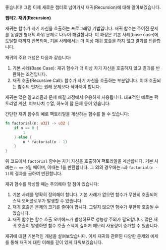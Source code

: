 좋습니다! 그럼 이제 새로운 챕터로 넘어가서 재귀(Recursion)에 대해 알아보겠습니다.

**챕터2. 재귀(Recursion)**

재귀는 함수가 자기 자신을 호출하는 프로그래밍 기법입니다. 재귀 함수는 주어진 문제를 동일한 형태의 하위 문제로 나누어 해결합니다. 이 과정은 기본 사례(base case)에 도달할 때까지 반복되며, 기본 사례에서는 더 이상 재귀 호출을 하지 않고 결과를 반환합니다.

재귀의 주요 개념은 다음과 같습니다:
1. 기본 사례(Base Case): 재귀 함수가 더 이상 자기 자신을 호출하지 않고 결과를 반환하는 조건입니다.
2. 재귀 호출(Recursive Call): 함수가 자기 자신을 호출하는 부분입니다. 이때 호출되는 함수의 인자는 원래 문제보다 작아져야 합니다.

재귀는 많은 알고리즘과 문제 해결 과정에서 유용하게 사용됩니다. 대표적인 예로는 팩토리얼 계산, 피보나치 수열, 하노이 탑 문제 등이 있습니다.

간단한 재귀 함수의 예로 팩토리얼을 계산하는 함수를 들 수 있습니다:

```rust
fn factorial(n: u32) -> u32 {
    if n == 0 {
        1
    } else {
        n * factorial(n - 1)
    }
}
```

위 코드에서 `factorial` 함수는 자기 자신을 호출하여 팩토리얼을 계산합니다. 기본 사례는 `n == 0`일 때이며, 이때는 1을 반환합니다. 그 외의 경우에는 `n`과 `factorial(n - 1)`의 결과를 곱하여 반환합니다.

재귀 함수를 작성할 때는 주의해야 할 점이 있습니다:
1. 기본 사례를 명확히 정의해야 합니다. 기본 사례가 없으면 함수가 무한히 호출되어 스택 오버플로우가 발생할 수 있습니다.
2. 재귀 호출은 문제의 크기를 줄여야 합니다. 그렇지 않으면 함수가 무한히 호출될 수 있습니다.
3. 재귀 함수는 함수 호출 오버헤드가 발생하므로 성능상 주의가 필요합니다. 많은 재귀 호출이 발생하면 함수 호출 스택이 깊어져 메모리 사용량이 증가할 수 있습니다.

재귀에 대한 기본적인 개념을 살펴보았습니다. 이제 재귀와 관련된 다양한 문제와 예제를 통해 재귀에 대한 이해를 깊이 있게 다뤄보겠습니다.